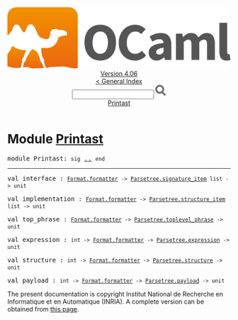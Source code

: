 <!-- ((! set title API !)) ((! set documentation !)) ((! set api !)) ((! set nobreadcrumb !)) -->
<div class="api"><header><nav class="toc brand"><a class="brand" href="https://ocaml.org/"><img src="colour-logo-gray.svg" class="svg" alt="OCaml"></a></nav><nav class="toc"><div class="toc_version"><a href="/docs" id="version-select">Version 4.06</a></div><a href="index.html">&lt; General Index</a><div class="api_search"><input type="text" name="apisearch" id="api_search" oninput="mySearch(false);" onkeypress="this.oninput();" onclick="this.oninput();" onpaste="this.oninput();">
<img src="search_icon.svg" alt="Search" class="svg" onclick="mySearch(false)"></div>
<div id="search_results"></div><div class="toc_title"><a href="#top">Printast</a></div><ul></ul></nav></header>

<h1>Module <a href="type_Printast.html">Printast</a></h1>

<pre><span id="MODULEPrintast"><span class="keyword">module</span> Printast</span>: <code class="code"><span class="keyword">sig</span></code> <a href="Printast.html">..</a> <code class="code"><span class="keyword">end</span></code></pre><hr width="100%">

<pre><span id="VALinterface"><span class="keyword">val</span> interface</span> : <code class="type"><a href="Format.html#TYPEformatter">Format.formatter</a> -&gt; <a href="Parsetree.html#TYPEsignature_item">Parsetree.signature_item</a> list -&gt; unit</code></pre>
<pre><span id="VALimplementation"><span class="keyword">val</span> implementation</span> : <code class="type"><a href="Format.html#TYPEformatter">Format.formatter</a> -&gt; <a href="Parsetree.html#TYPEstructure_item">Parsetree.structure_item</a> list -&gt; unit</code></pre>
<pre><span id="VALtop_phrase"><span class="keyword">val</span> top_phrase</span> : <code class="type"><a href="Format.html#TYPEformatter">Format.formatter</a> -&gt; <a href="Parsetree.html#TYPEtoplevel_phrase">Parsetree.toplevel_phrase</a> -&gt; unit</code></pre>
<pre><span id="VALexpression"><span class="keyword">val</span> expression</span> : <code class="type">int -&gt; <a href="Format.html#TYPEformatter">Format.formatter</a> -&gt; <a href="Parsetree.html#TYPEexpression">Parsetree.expression</a> -&gt; unit</code></pre>
<pre><span id="VALstructure"><span class="keyword">val</span> structure</span> : <code class="type">int -&gt; <a href="Format.html#TYPEformatter">Format.formatter</a> -&gt; <a href="Parsetree.html#TYPEstructure">Parsetree.structure</a> -&gt; unit</code></pre>
<pre><span id="VALpayload"><span class="keyword">val</span> payload</span> : <code class="type">int -&gt; <a href="Format.html#TYPEformatter">Format.formatter</a> -&gt; <a href="Parsetree.html#TYPEpayload">Parsetree.payload</a> -&gt; unit</code></pre><div class="copyright">The present documentation is copyright Institut National de Recherche en Informatique et en Automatique (INRIA). A complete version can be obtained from <a href="http://caml.inria.fr/pub/docs/manual-ocaml/">this page</a>.</div></div>